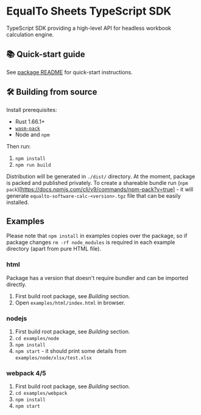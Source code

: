 # EqualTo Sheets TypeScript SDK

TypeScript SDK providing a high-level API for headless workbook calculation engine.

## 📚 Quick-start guide

See [package README](../README.md) for quick-start instructions.

## 🛠️ Building from source

Install prerequisites:

- Rust 1.66.1+
- [`wasm-pack`](https://github.com/rustwasm/wasm-pack)
- Node and `npm`

Then run:

1. `npm install`
2. `npm run build`

Distribution will be generated in `./dist/` directory. At the moment, package is packed and
published privately. To create a shareable bundle run
(`npm pack`)[https://docs.npmjs.com/cli/v9/commands/npm-pack?v=true] -
it will generate `equalto-software-calc-<version>.tgz` file that can be easily installed.

## Examples

Please note that `npm install` in examples copies over the package, so if package changes
`rm -rf node_modules` is required in each example directory (apart from pure HTML file).

### html

Package has a version that doesn't require bundler and can be imported directly.

1. First build root package, see _Building_ section.
2. Open `examples/html/index.html` in browser.

### nodejs

1. First build root package, see _Building_ section.
2. `cd examples/node`
3. `npm install`
4. `npm start` - it should print some details from `examples/node/xlsx/test.xlsx`

### webpack 4/5

1. First build root package, see _Building_ section.
2. `cd examples/webpack`
3. `npm install`
4. `npm start`
